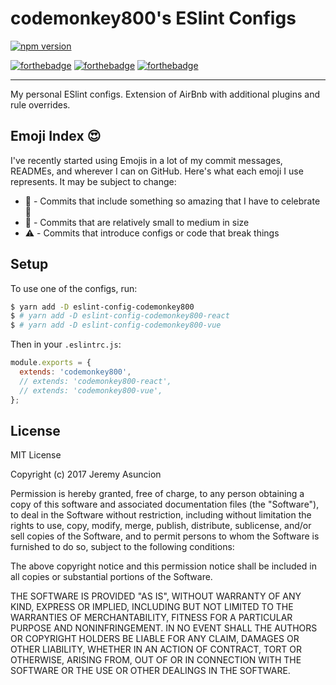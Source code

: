 # codemonkey800's ESlint Configs

[![npm version](https://badge.fury.io/js/eslint-config-codemonkey800.svg)](https://badge.fury.io/js/eslint-config-codemonkey800)

[![forthebadge](http://forthebadge.com/images/badges/fuck-it-ship-it.svg)](http://forthebadge.com)
[![forthebadge](http://forthebadge.com/images/badges/built-by-hipsters.svg)](http://forthebadge.com)
[![forthebadge](http://forthebadge.com/images/badges/uses-js.svg)](http://forthebadge.com)

---

My personal ESlint configs. Extension of AirBnb with additional plugins and rule
overrides.

## Emoji Index :heart_eyes:

I've recently started using Emojis in a lot of my commit messages, READMEs, and
wherever I can on GitHub. Here's what each emoji I use represents. It may be
subject to change:

- :tada: - Commits that include something so amazing that I have to celebrate :tada:
- :wrench: - Commits that are relatively small to medium in size
- :warning: - Commits that introduce configs or code that break things

## Setup

To use one of the configs, run:

```sh
$ yarn add -D eslint-config-codemonkey800
$ # yarn add -D eslint-config-codemonkey800-react
$ # yarn add -D eslint-config-codemonkey800-vue
```

Then in your `.eslintrc.js`:

```js
module.exports = {
  extends: 'codemonkey800',
  // extends: 'codemonkey800-react',
  // extends: 'codemonkey800-vue',
};
```

## License

MIT License

Copyright (c) 2017 Jeremy Asuncion

Permission is hereby granted, free of charge, to any person obtaining a copy
of this software and associated documentation files (the "Software"), to deal
in the Software without restriction, including without limitation the rights
to use, copy, modify, merge, publish, distribute, sublicense, and/or sell
copies of the Software, and to permit persons to whom the Software is
furnished to do so, subject to the following conditions:

The above copyright notice and this permission notice shall be included in all
copies or substantial portions of the Software.

THE SOFTWARE IS PROVIDED "AS IS", WITHOUT WARRANTY OF ANY KIND, EXPRESS OR
IMPLIED, INCLUDING BUT NOT LIMITED TO THE WARRANTIES OF MERCHANTABILITY,
FITNESS FOR A PARTICULAR PURPOSE AND NONINFRINGEMENT. IN NO EVENT SHALL THE
AUTHORS OR COPYRIGHT HOLDERS BE LIABLE FOR ANY CLAIM, DAMAGES OR OTHER
LIABILITY, WHETHER IN AN ACTION OF CONTRACT, TORT OR OTHERWISE, ARISING FROM,
OUT OF OR IN CONNECTION WITH THE SOFTWARE OR THE USE OR OTHER DEALINGS IN THE
SOFTWARE.
